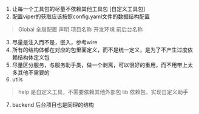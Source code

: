 1. 让每一个工具包的尽量不依赖其他工具包 [自定义工具包]
2. 配置viper的获取应该按照config.yaml文件的数据结构配置
> Global 全局配置 声明 项目名称 开发环境 前后台名称
3. 尽量是注入而不是，嵌入，参考wire
4. 所有的结构体都在对应的包里面定义，而不是统一定义，是为了不产生过度依赖结构体定义包
5. 尽量区分服务，与服务助手类，做一个剥离，可以很好的重用，而不用带上太多其他不需要的
6. utils
>  help 是自定义工具，不需要依赖其他外部包
>  lib 依赖包，实现自定义助手
7. backend 后台项目也是同理的结构
